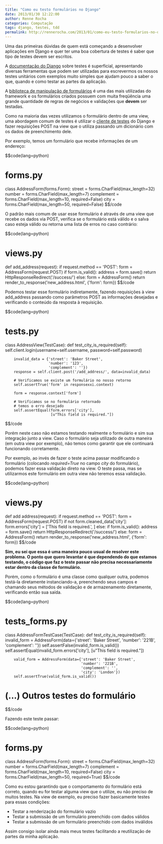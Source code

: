 ```yaml
---
title: "Como eu testo formulários no Django"
date: 2013/01/30 12:22:00
author: Renne Rocha
categories: Computação
tags: django, testes, tdd
permalink: http://rennerocha.com/2013/01/como-eu-testo-formularios-no-django
---
```

Uma das primeiras dúvidas de quem está começando a desenvolver aplicações em Django e quer
ter uma boa cobertura de testes é saber que tipo de testes devem ser escritos.

A [documentação do Django](https://docs.djangoproject.com/en/dev/topics/testing/) sobre testes
é superficial, apresentando diversas ferramentas que podem ser utilizadas
para escrevermos os nossos testes unitários com exemplos muito simples que
ajudam pouco a saber o que, quando e como testar as partes da aplicação.

A [biblioteca de manipulação de formulários](https://docs.djangoproject.com/en/dev/topics/forms/)
é uma das mais utilizadas do framework e os formulários criados possuem com muita freqüência
uma grande quantidade de regras de negócios e validações que **devem** ser testadas.

Como na maioria das vezes utilizamos o formulário dentro de uma view, uma abordagem
comum de testes é utilizar o
[cliente de testes](https://docs.djangoproject.com/en/dev/topics/testing/overview/#module-django.test.client)
do Django e fazer requisições POST na view que o utiliza passando um dicionário com os dados
de preenchimento dele.

Por exemplo, temos um formulário que recebe informações de um endereço:

$$code(lang=python)
# forms.py
class AddressForm(forms.Form):
    street = forms.CharField(max_length=32)
    number = forms.CharField(max_length=7)
    complement = forms.CharField(max_length=10, required=False)
    city = forms.CharField(max_length=50, required=False)
$$/code

O padrão mais comum de usar esse formulário é através de uma view que recebe os
dados via POST, verifica se o formulário está válido e o salva caso esteja válido
ou retorna uma lista de erros no caso contrário:

$$code(lang=python)
# views.py
def add_address(request):
    if request.method == 'POST':
        form = AddressForm(request.POST)
        if form.is_valid():
            address = form.save()
            return HttpResponseRedirect('/success/')
    else:
        form = AddressForm()
    return render_to_response('new_address.html', {'form': form})
$$/code

Podemos testar esse formulário indiretamente, fazendo requisições à view add_address passando
como parâmetros POST as informações desejadas e verificando o conteúdo da resposta à 
requisição.

$$code(lang=python)
# tests.py
class AddressView(TestCase):
    def test_city_is_required(self):
        self.client.login(username=self.username, password=self.password)

        invalid_data = {'street': 'Baker Street',
                        'number': '123',
                        'complement': ''})
        response = self.client.post('/add_address/', data=invalid_data)

        # Verificamos se existe um formulário no nosso retorno
        self.assertTrue('form' in responsexxi.context)

        form = response.context['form']

        # Verificamos se no formulário retornado
        # temos o erro desejado
        self.assertEqual(form.errors['city'],
                         [u"This field is required."])
$$/code

Porém neste caso não estamos testando realmente o formulário e sim sua integração
junto a view. Caso o formulário seja utilizado de outra maneira (em outra view por
exemplo), não temos como garantir que ele continuará funcionando corretamente.

Por exemplo, ao invés de fazer o teste acima passar modificando o formulário (colocando _required=True_
no campo _city_ do formulário), podemos fazer essa validação direto na view. O teste passa, mas
se utilizarmos este formulário em outra view não teremos essa validação.

$$code(lang=python)
# views.py
def add address(request):
    if request.method == 'POST':
        form = AddressForm(request.POST)
        if not form.cleaned_data['city']:
            form.errors['city'] = ['This field is required.', ]
        else:
            if form.is_valid():
                address = form.save()
                return HttpResponseRedirect('/success/')
    else:
        form = AddressForm()
    return render_to_response('new_address.html', {'form': form})
$$/code

**Sim, eu sei que essa é uma maneira pouco usual de resolver este problema. O ponto que quero levantar é que 
dependendo do que estamos testando, o código que faz o teste passar não precisa necessariamente
estar dentro da classe de formulário.**

Porém, como o formulário é uma classe como qualquer outra, podemos testá-la diretamente
instanciando-a, preenchendo seus campos e chamando seus métodos de validação e de armazenamento
diretamente, verificando então sua saída.

$$code(lang=python)
# tests_forms.py
class AddressFormTestCase(TestCase):
    def test_city_is_required(self):
        invalid_form = AddressForm(data={'street': 'Baker Street',
                                         'number': '221B',
                                         'complement': ''})
        self.assertFalse(invalid_form.is_valid())
        self.assertEqual(invalid_form.errors['city'],
                         [u"This field is required."])

        valid_form = AddressForm(data={'street': 'Baker Street',
                                       'number': '221B',
                                       'complement': '',
                                       'city': 'London'})
        self.assertTrue(valid_form.is_valid())

# (...) Outros testes do formulário
$$/code

Fazendo este teste passar:

$$code(lang=python)
# forms.py
class AddressForm(forms.Form):
    street = forms.CharField(max_length=32)
    number = forms.CharField(max_length=7)
    complement = forms.CharField(max_length=10, required=False)
    city = forms.CharField(max_length=50, required=True)
$$/code

Como eu estou garantindo que o comportamento do formulário está correto, quando eu for testar
alguma view que o utilize, eu não preciso de muitos testes. Na view de exemplo, eu preciso 
fazer basicamente testes para essas condições:

* Testar a renderização do formulário vazio
* Testar a submissão de um formulário preenchido com dados válidos
* Testar a submissão de um formulário preenchido com dados inválidos

Assim consigo isolar ainda mais meus testes facilitando a reutilização
de partes da minha aplicação.
